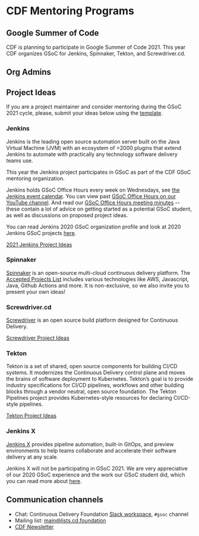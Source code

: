 # CDF Mentoring Programs

Google Summer of Code
---------------------

CDF is planning to participate in Google Summer of Code 2021.
This year CDF organizes GSoC for Jenkins, Spinnaker, Tekton, and Screwdriver.cd.

## Org Admins


## Project Ideas
If you are a project maintainer and consider mentoring during the GSoC 2021 cycle, please, submit your ideas below using the [template](PROJECT_IDEA_TEMPLATE.md).

### Jenkins
Jenkins is the leading open source automation server built on the Java Virtual Machine (JVM) with an ecosystem of >2000 plugins that extend Jenkins to automate with practically any technology software delivery teams use.

This year the Jenkins project participates in GSoC as part of the CDF GSoC mentoring organization.

Jenkins holds GSoC Office Hours every week on Wednesdays, see [the Jenkins event calendar](https://www.jenkins.io/events/). You can view past [GSoC Office Hours on our YouTube channel](https://www.youtube.com/playlist?list=PLN7ajX_VdyaO1f6bvkcSzW4PdWKkLktRG).
And read our [GSoC Office Hours meeting minutes](https://docs.google.com/document/d/1H0gJt1zdr37YDpuSLXSeFqYco_a_CIrAuZ1f0Oyl4XE/edit#) -- these contain a lot of advice on getting started as a potential GSoC student, as well as discussions on proposed project ideas.

You can read Jenkins 2020 GSoC organization profile and look at 2020 Jenkins GSoC projects [here](https://summerofcode.withgoogle.com/organizations/4945163270488064/).

[2021 Jenkins Project Ideas](https://jenkins.io/projects/gsoc/2021/project-ideas/)

### Spinnaker

[Spinnaker](https://spinnaker.io/concepts/) is an open-source multi-cloud continuous delivery platform. The [Accepted Projects List](https://spinnaker.io/community/gsoc/) includes various technologies like AWS, Javascript, Java, Github Actions and more. It is non-exclusive, so we also invite you to present your own ideas!

### Screwdriver.cd

[Screwdriver](https://screwdriver.cd/) is an open source build platform designed for Continuous Delivery.

[Screwdriver Project Ideas](project-ideas-2021.md#screwdriver)

### Tekton

Tekton is a set of shared, open source components for building CI/CD systems. It modernizes the Continuous Delivery control plane and moves the brains of software deployment to Kubernetes. Tekton’s goal is to provide industry specifications for CI/CD pipelines, workflows and other building blocks through a vendor neutral, open source foundation. The Tekton Pipelines project provides Kubernetes-style resources for declaring CI/CD-style pipelines.

[Tekton Project Ideas](2020.md#tekton)

### Jenkins X

[Jenkins X](https://jenkins-x.io/) provides pipeline automation, built-in GitOps, and preview environments to help teams collaborate and accelerate their software delivery at any scale.

Jenkins X will not be participating in GSoC 2021. We are very appreciative of our 2020 GSoC experience and the work our GSoC student did, which you can read more about [here](https://www.jenkins.io/projects/gsoc/2020/projects/jenkins-x-apps-consolidation/).

## Communication channels

* Chat: Continuous Delivery Foundation [Slack workspace](https://join.slack.com/t/cdeliveryfdn/shared_invite/zt-ao8y4qhd-BQcTUg5l7m0HxXyBvJrT4w), `#gsoc` channel
* Mailing list: [main@lists.cd.foundation](https://lists.cd.foundation/g/main)
* [CDF Newsletter](https://cd.foundation/stay-connected/)

